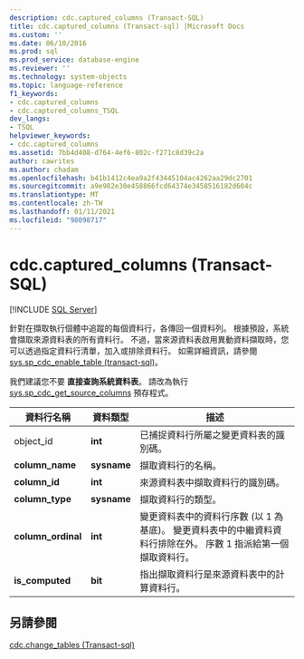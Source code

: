 ```yaml
---
description: cdc.captured_columns (Transact-SQL)
title: cdc.captured_columns (Transact-sql) |Microsoft Docs
ms.custom: ''
ms.date: 06/10/2016
ms.prod: sql
ms.prod_service: database-engine
ms.reviewer: ''
ms.technology: system-objects
ms.topic: language-reference
f1_keywords:
- cdc.captured_columns
- cdc.captured_columns_TSQL
dev_langs:
- TSQL
helpviewer_keywords:
- cdc.captured_columns
ms.assetid: 7bb4d408-d764-4ef6-802c-f271c8d39c2a
author: cawrites
ms.author: chadam
ms.openlocfilehash: b41b1412c4ea9a2f43445104ac4262aa29dc2701
ms.sourcegitcommit: a9e982e30e458866fcd64374e3458516182d604c
ms.translationtype: MT
ms.contentlocale: zh-TW
ms.lasthandoff: 01/11/2021
ms.locfileid: "98098717"
---
```

# <a name="cdccaptured_columns-transact-sql"></a>cdc.captured_columns (Transact-SQL)
[!INCLUDE [SQL Server](../../includes/applies-to-version/sqlserver.md)]

  針對在擷取執行個體中追蹤的每個資料行，各傳回一個資料列。 根據預設，系統會擷取來源資料表的所有資料行。 不過，當來源資料表啟用異動資料擷取時，您可以透過指定資料行清單，加入或排除資料行。 如需詳細資訊，請參閱 [sys.sp_cdc_enable_table &#40;transact-sql&#41;](../../relational-databases/system-stored-procedures/sys-sp-cdc-enable-table-transact-sql.md)。  
  
 我們建議您不要 **直接查詢系統資料表**。 請改為執行 [sys.sp_cdc_get_source_columns](../../relational-databases/system-stored-procedures/sys-sp-cdc-get-captured-columns-transact-sql.md) 預存程式。  
   
|資料行名稱|資料類型|描述|  
|-----------------|---------------|-----------------|  
|object_id|**int**|已捕捉資料行所屬之變更資料表的識別碼。|  
|**column_name**|**sysname**|擷取資料行的名稱。|  
|**column_id**|**int**|來源資料表中擷取資料行的識別碼。|  
|**column_type**|**sysname**|擷取資料行的類型。|  
|**column_ordinal**|**int**|變更資料表中的資料行序數 (以 1 為基底)。 變更資料表中的中繼資料資料行排除在外。 序數 1 指派給第一個擷取資料行。|  
|**is_computed**|**bit**|指出擷取資料行是來源資料表中的計算資料行。|  
  
## <a name="see-also"></a>另請參閱  
 [cdc.change_tables &#40;Transact-sql&#41;](../../relational-databases/system-tables/cdc-change-tables-transact-sql.md)  
  
  
